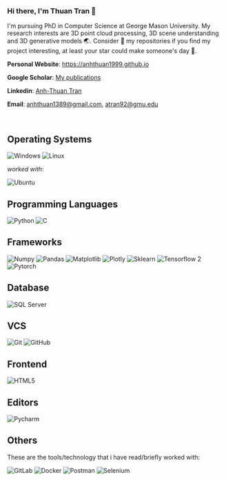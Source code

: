 ### Hi there, I'm Thuan Tran 👋

<!--Introduction -->
I'm pursuing PhD in Computer Science at George Mason University. My research interests are 3D point cloud processing, 3D scene understanding and 3D generative models :earth_asia:. Consider :star2: my repositories if you find my project interesting, at least your star could make someone's day :pray:.

**Personal Website**: <a href="https://anhthuan1999.github.io">
          https://anhthuan1999.github.io
</a><br>


**Google Scholar**: <a href="https://scholar.google.com/citations?user=bIdARZMAAAAJ&hl=en">
          My publications
</a><br>


**Linkedin**: <a href="https://www.linkedin.com/in/anh-thuan-tran-622370146/">
          Anh-Thuan Tran
</a><br>


**Email**: anhthuan1389@gmail.com, atran92@gmu.edu

<br>

## Operating Systems
![Windows](https://img.shields.io/badge/-Windows-000000.svg?style=flat&logo=Windows&logoColor=F0F0F0)
![Linux](https://img.shields.io/badge/-Linux-000000.svg?style=flat&logo=Linux&logoColor=F0F0F0)

*worked with*:

![Ubuntu](https://img.shields.io/badge/Ubuntu-E95420.svg?style=flat&logo=ubuntu&logoColor=white)

## Programming Languages
![Python](https://img.shields.io/badge/-Python-9dd3f5.svg?style=flat&logo=Python)
![C](https://img.shields.io/badge/-R-ffffff.svg?style=flat&logo=R)

## Frameworks
![Numpy](https://img.shields.io/badge/-Numpy-55a2e0.svg?style=flat&logo=Numpy)
![Pandas](https://img.shields.io/badge/-Pandas-5d4296.svg?style=flat&logo=Pandas)
![Matplotlib](https://img.shields.io/badge/-Matplotlib-fca862.svg?style=flat&logo=matplotlib)
![Plotly](https://img.shields.io/badge/Plotly-fca862.svg?style=flat&logo=plotly&logoColor=white)
![Sklearn](https://img.shields.io/badge/-Sklearn-d6882f.svg?style=flat&logo=Scikit-learn)
![Tensorflow 2](https://img.shields.io/badge/-Tensorflow-a8502f.svg?style=flat&logo=Tensorflow)
![Pytorch](https://img.shields.io/badge/-Pytorch-a8502f.svg?style=flat&logo=Pytorch)


## Database
![SQL Server](https://img.shields.io/badge/-SQL-1d586e.svg?style=flat&logo=SQL)

## VCS
![Git](https://img.shields.io/badge/-Git-black.svg?style=flat-square&logo=git)
![GitHub](https://img.shields.io/badge/-GitHub-181717.svg?style=flat-square&logo=github)

## Frontend
![HTML5](https://img.shields.io/badge/-HTML5-55a2e0.svg?style=flat&logo=html5)

## Editors
![Pycharm](http://img.shields.io/badge/-Pycharm-49e031.svg?style=flat&logo=Pycharm)

## Others

These are the tools/technology that i have read/briefly worked with:

![GitLab](https://img.shields.io/badge/Gitlab-%23181717.svg?style=flat&logo=gitlab&logoColor=white)
![Docker](https://img.shields.io/badge/Docker-%230db7ed.svg?style=flat&logo=docker&logoColor=white)
![Postman](https://img.shields.io/badge/Postman-FF6C37?style=flat&logo=postman&logoColor=white)
![Selenium](https://img.shields.io/badge/-Selenium-%43B02A?style=flat&logo=selenium&logoColor=white)

<!--
**Hyprnx/Hyprnx** is a ✨ _special_ ✨ repository because its `README.md` (this file) appears on your GitHub profile.

Here are some ideas to get you started:

- 🔭 I’m currently working on ...
- 🌱 I’m currently learning ...
- 👯 I’m looking to collaborate on ...
- 🤔 I’m looking for help with ...
- 💬 Ask me about ...
- 📫 How to reach me: ...
- 😄 Pronouns: ...
- ⚡ Fun fact: ...
-->
